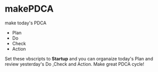 # makePDCA
make today's PDCA
 - Plan
 - Do
 - Check
 - Action

Set these vbscripts to **Startup** and you can organaize today's Plan and review yesterday's Do ,Check and Action.
Make great PDCA cycle!

